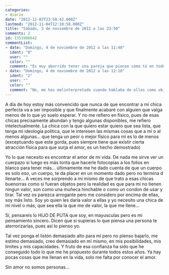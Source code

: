 ```yaml
---
categories:
- diario
date: "2012-11-03T23:50:42.000Z"
lastmod: "2012-11-04T12:10:58.000Z"
title: "Sábado, 3 de noviembre de 2012 a las 23:50"
comments: 2
id: 1351986642
commentList:
- date: "Domingo, 4 de noviembre de 2012 a las 11:48"
  ident: "0"
  user: ""
  color: ""
  comment: "Es muy aburrido tener una pareja que piense como tú en todos los temas, muchísimo.  \nYo no te veo arrogante, te veo un criajo inmaduro. Dices que son objetos y que tú les das valor, pero eso no es cierto. Son personas y tienen sentimientos. Me gustaría que encontrases a una chica que pensase como tú pero a la inversa y te lo hiciera a ti, a ver cómo te sentaba.  \nNo te confundas, entiendo que no las quieras como pareja pero de ahí a decir que son objetos hay un trecho.  \n  \nY para finalizar:  \n\"Muchos hombres creen que soy un concepto, o que quizás les complemento, o que voy a darles vida. Solo soy una mujer jodida que busca su propia paz de espíritu, no me asignes la tuya... \"  \n  \nNo se la asignes a ninguna mujer, es cosa tuya encontrar esa paz y ese valor propio."
- date: "Domingo, 4 de noviembre de 2012 a las 12:10"
  ident: "2"
  user: ""
  color: ""
  comment: "No, me has malinterpretado cuando hablaba de ellas como objetos. Por supuesto que tienen sentimientos y siempre procuro no herirlos, de hecho no soy machista y odio el machismo, suelo ser respetuoso con todo el mundo, me refería a que no tienen un valor para mi en el sentido de que yo no soy una persona materialista, es decir no le doy valor a los objetos por su estética o por tener más, pues aplico ese paralelismo por igual con las personas y por eso, de ahí que para mí sean simples objetos muchas de ellas, para mi no tienen ningún valor. Hablo de ellas como tal pero sin significado peyorativo, es solamente una simple comparación.  \n  \nRespecto a encontrar la paz interior, a eso me refiero, ya lo he probado todo o casi todo en esta vida. Encuentro placer en pequeños momentos tales como pasar un rato de charla y debate con los amigos, en una lectura, en comer, en el deporte, en aprender etc. Pero no termina de llenarme mi vida. A veces observo el mundo como si fuera yo un alien que viene de fuera, no me identifico con nada ni nadie, con ninguna moda, con ningun grupo o personas y cuando estoy con estas no me siento a gusto conmigo ni con ell@s..."
---
```


A día de hoy estoy más convencido que nunca de que encontrar a mi chica perfecta va a ser imposible y que finalmente acabaré con alguien que valga menos de lo que yo suelo esperar. Y no me refiero en físico, pues de esas chicas precisamente abundan y tengo algunas disponibles, me refiero intelectualmente. La chica con la que quiero estar quiero que sea lista, que tenga mi ideología política, que le interesen las mismas cosas que a mí o al menos algunas... que tenga un peor o mejor físico para mí es lo de menos (exceptuando que este gorda, pues siempre tiene que existir cierta atracción física para que surja el amor, es un hecho demostrado)  
  
Yo lo que necesito es encontrar el amor de mi vida. De nada me sirve ver un cuerpazo si luego es más tonta que hacerle fotocopias a los folios en blanco para tener más... últimamente me he dado cuenta de que un cuerpo es solo eso, un cuerpo, te da placer en un momento dado pero no termina d llenarte... A veces me sorprendo a mí mismo de que trato a esas chicas buenorras como si fueran objetos pero la realidad es que para mi no tienen ningun valor, son como una muñeca hinchable o como un condon de usar y tirar. Tal vez os parezca arrogante pero me considero por encima de ellas, soy más listo. Soy yo quien les daría valor a ellas y yo necesito una chica de mi nivel o más, que sea ella la que me de valor, la que me llene...  
  
Sí, pensareis lo HIJO DE PUTA que soy, en mayusculas pero es mi pensamiento sincero. Dicen que si supieras lo que piensa una persona te aterrorizarías, pues así lo pienso yo.  
  
Tal vez ponga el listón demasiado alto para mí pero no pienso bajarlo, me estimo demasiado, creo demasiado en mí mismo, en mis posibilidades, mis limites y mis capacidades. Y fruto de esa confianza ha sido que he conseguido todo lo que me he propuesto durante todos estos años. Ya hay pocas cosas que me llenan en la vida, solo me falta por conocer el amor.  
  
Sin amor no somos personas...